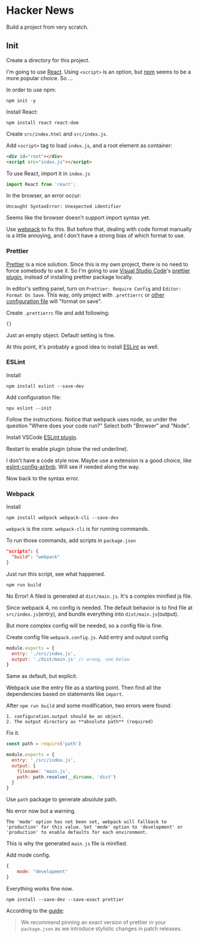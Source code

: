# Hacker News

Build a project from very scratch.

## Init
Create a directory for this project.

I'm going to use [React](https://reactjs.org/). Using `<script>` is an option, but [npm](https://www.npmjs.com/) seems to be a more popular choice. So ...

In order to use npm:

```shell
npm init -y
```

Install React:

```shell
npm install react react-dom
```

Create `src/index.html` and `src/index.js`.

Add `<script>` tag to load `index.js`, and a root element as container:

```html
<div id="root"></div>
<script src="index.js"></script>
```

To use React, import it in `index.js`

```js
import React from 'react';
```

In the browser, an error occur: 

```error
Uncaught SyntaxError: Unexpected identifier
```

Seems like the browser doesn't support import syntax yet.

Use [webpack](https://webpack.js.org/) to fix this. But before that, dealing with code format manually is a little annoying, and I don't have a strong bias of which format to use.

### Prettier

[Prettier](https://prettier.io/) is a nice solution. Since this is my own project, there is no need to force somebody to use it. So I'm going to use [Visual Studio Code](https://code.visualstudio.com/)'s  [prettier plugin](https://marketplace.visualstudio.com/items?itemName=esbenp.prettier-vscode), instead of installing prettier package locally.

In editor's setting panel, turn on `Prettier: Require Config` and `Editor: Format On Save`. This way, only project with `.prettierrc` or [other configuration file](https://prettier.io/docs/en/configuration.html) will "format on save".

Create `.prettierrc` file and add following:

```json
{}
```

Just an empty object. Default setting is fine.

At this point, it's probably a good idea to install [ESLint](https://eslint.org/) as well.

### ESLint

Install

```shell
npm install eslint --save-dev
```

Add configuration file:

```shell
npx eslint --init
```

Follow the instructions. Notice that webpack uses node, so under the question "Where does your code run?" Select both "Browser" and "Node".

Install VSCode [ESLint plugin](https://marketplace.visualstudio.com/items?itemName=dbaeumer.vscode-eslint).

Restart  to enable plugin (show the red underline).

I don't have a code style now. Maybe use a extension is a good choice, like [eslint-config-airbnb](https://www.npmjs.com/package/eslint-config-airbnb). Will see if needed along the way.

Now back to the syntax error.

### Webpack

Install

```shell
npm install webpack webpack-cli --save-dev
```

`webpack` is the core. `webpack-cli` is for running commands.

To run those commands, add scripts in `package.json`

```json
"scripts": {
  "build": "webpack"
}
```

Just run this script, see what happened.

```shell
npm run build
```

No Error! A filed is generated at `dist/main.js`. It's a complex minified js file.

Since webpack 4, no config is needed. The default behavior is to find file at `src/index.js`(entry), and bundle everything into `dist/main.js`(output).

But more complex config will be needed, so a config file is fine.

Create config file `webpack.config.js`. Add entry and output config

```js
module.exports = {
  entry: './src/index.js',
  output: './dist/main.js' // wrong, see below
}
```

Same as default, but explicit.

Webpack use the entry file as a starting point. Then find all the dependencies based on statements like `import`.

After `npm run build` and some modification, two errors were found:

```
1. configuration.output should be an object.
2. The output directory as **absolute path** (required)
```

Fix it.

```js
const path = require('path')

module.exports = {
  entry: './src/index.js',
  output: {
    filename: 'main.js',
    path: path.resolve(__dirname, 'dist')
  }
}
```

Use `path` package to generate absolute path. 

No error now but a warning.

```
The 'mode' option has not been set, webpack will fallback to 'production' for this value. Set 'mode' option to 'development' or 'production' to enable defaults for each environment.
```

This is why the generated `main.js` file is minified.

Add mode config.

```js
{
	mode: "development"
}
```

Everything works fine now.







```shell
npm install --save-dev --save-exact prettier
```

According to the [guide](https://prettier.io/docs/en/install.html):

> We recommend pinning an exact version of prettier in your `package.json` as we introduce stylistic changes in patch releases.







